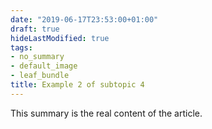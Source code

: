 ```yaml
---
date: "2019-06-17T23:53:00+01:00"
draft: true
hideLastModified: true
tags:
- no_summary
- default_image
- leaf_bundle
title: Example 2 of subtopic 4
---
```


This summary is the real content of the article. 